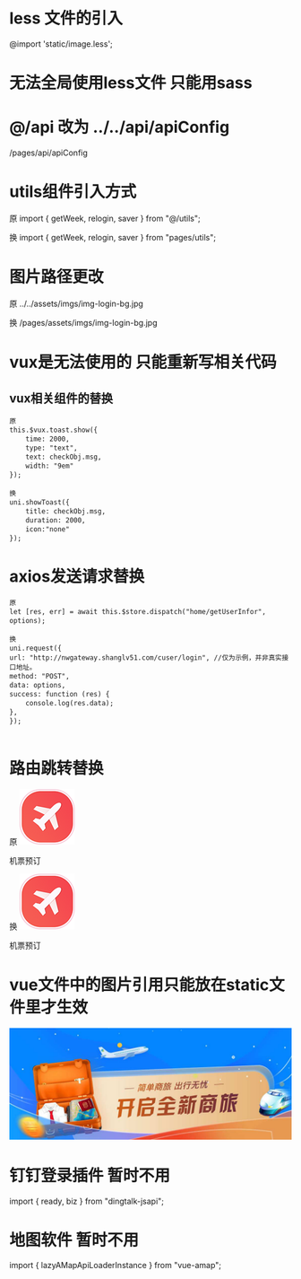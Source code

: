 # less 文件的引入
@import 'static/image.less';

# 无法全局使用less文件  只能用sass

# @/api 改为 ../../api/apiConfig
/pages/api/apiConfig


#  utils组件引入方式
原
import { getWeek, relogin, saver } from "@/utils";

换
import { getWeek, relogin, saver } from "pages/utils"; 



# 图片路径更改

原
../../assets/imgs/img-login-bg.jpg


换
/pages/assets/imgs/img-login-bg.jpg





# vux是无法使用的 只能重新写相关代码
## vux相关组件的替换
```
原
this.$vux.toast.show({
    time: 2000,
    type: "text",
    text: checkObj.msg,
    width: "9em"
});

换
uni.showToast({
    title: checkObj.msg,
    duration: 2000,
    icon:"none"
});
```

# axios发送请求替换
```
原
let [res, err] = await this.$store.dispatch("home/getUserInfor", options);

换
uni.request({
url: "http://nwgateway.shanglv51.com/cuser/login", //仅为示例，并非真实接口地址。
method: "POST", 
data: options,
success: function (res) {
    console.log(res.data);
},
});


```

# 路由跳转替换
原
<router-link class="row flex_x flex-y-center" to="/Air/AirHome">
    <img src="/static/imgs/air_ticket.png" alt />
    <p>机票预订</p>
    <i class="iconfont icon-right-line"></i>
</router-link>


换
<navigator class="row flex_x flex-y-center" url="/pages/views/Air/AirHome/index">
    <img src="/static/imgs/air_ticket.png" alt />
    <p>机票预订</p>
    <i class="iconfont icon-right-line"></i>
</navigator>




# vue文件中的图片引用只能放在static文件里才生效
 <img src="/static/imgs/index_fgt_banner1.jpg" alt />  








# 钉钉登录插件 暂时不用 
import { ready, biz } from "dingtalk-jsapi"; 


# 地图软件 暂时不用
import { lazyAMapApiLoaderInstance } from "vue-amap";
